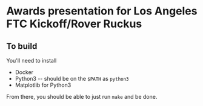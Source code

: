 # Awards presentation for Los Angeles FTC Kickoff/Rover Ruckus

## To build

You'll need to install

* Docker
* Python3 -- should be on the `$PATH` as `python3`
* Matplotlib for Python3

From there, you should be able to just run `make` and be done.

